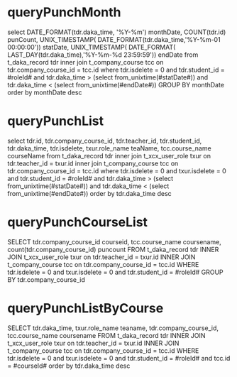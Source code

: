 queryPunchMonth
===
select 
	DATE_FORMAT(tdr.daka_time, '%Y-%m')  monthDate,
	COUNT(tdr.id) punCount,
	UNIX_TIMESTAMP( DATE_FORMAT(tdr.daka_time,'%Y-%m-01 00:00:00')) statDate,
	UNIX_TIMESTAMP( DATE_FORMAT( LAST_DAY(tdr.daka_time),'%Y-%m-%d 23:59:59')) endDate
from t_daka_record tdr
inner join t_company_course tcc on tdr.company_course_id = tcc.id
where
	tdr.isdelete = 0
	and tdr.student_id = #roleId#
	and tdr.daka_time > (select from_unixtime(#statDate#))
	and tdr.daka_time < (select from_unixtime(#endDate#))
	GROUP BY monthDate
	order by monthDate desc

	
queryPunchList
===

select
	tdr.id,
	tdr.company_course_id,
	tdr.teacher_id,
	tdr.student_id,
	tdr.daka_time,
	tdr.isdelete,
	txur.role_name teaName,
	tcc.course_name courseName
from t_daka_record tdr
inner join t_xcx_user_role txur on tdr.teacher_id = txur.id
inner join t_company_course tcc on tdr.company_course_id = tcc.id
where 
tdr.isdelete = 0
and txur.isdelete = 0
and tdr.student_id = #roleId#
and tdr.daka_time > (select from_unixtime(#statDate#))
and tdr.daka_time < (select from_unixtime(#endDate#))
order by tdr.daka_time desc


queryPunchCourseList
===
SELECT
	tdr.company_course_id courseid,
	tcc.course_name coursename,
	count(tdr.company_course_id) puncount
FROM t_daka_record tdr
INNER JOIN t_xcx_user_role txur on tdr.teacher_id = txur.id
INNER JOIN t_company_course tcc on tdr.company_course_id = tcc.id
WHERE tdr.isdelete = 0
and txur.isdelete = 0
and tdr.student_id = #roleId#
GROUP BY tdr.company_course_id



queryPunchListByCourse
===
SELECT
	tdr.daka_time,
	txur.role_name teaname,
	tdr.company_course_id,
	tcc.course_name coursename
FROM t_daka_record tdr
INNER JOIN t_xcx_user_role txur on tdr.teacher_id = txur.id
INNER JOIN t_company_course tcc on tdr.company_course_id = tcc.id
WHERE tdr.isdelete = 0
and txur.isdelete = 0
and tdr.student_id = #roleId#
and tcc.id = #courseId#
order by tdr.daka_time desc